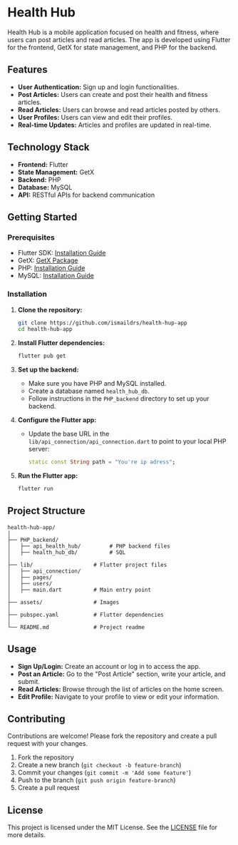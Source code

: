 # Health Hub

Health Hub is a mobile application focused on health and fitness, where users can post articles and read articles. The app is developed using Flutter for the frontend, GetX for state management, and PHP for the backend.

## Features

- **User Authentication:** Sign up and login functionalities.
- **Post Articles:** Users can create and post their health and fitness articles.
- **Read Articles:** Users can browse and read articles posted by others.
- **User Profiles:** Users can view and edit their profiles.
- **Real-time Updates:** Articles and profiles are updated in real-time.

## Technology Stack

- **Frontend:** Flutter
- **State Management:** GetX
- **Backend:** PHP
- **Database:** MySQL
- **API:** RESTful APIs for backend communication

## Getting Started

### Prerequisites

- Flutter SDK: [Installation Guide](https://flutter.dev/docs/get-started/install)
- GetX: [GetX Package](https://pub.dev/packages/get)
- PHP: [Installation Guide](https://www.php.net/manual/en/install.php)
- MySQL: [Installation Guide](https://dev.mysql.com/doc/mysql-installation-excerpt/5.7/en/)

### Installation

1. **Clone the repository:**
   ```sh
   git clone https://github.com/ismaildrs/health-hup-app
   cd health-hub-app
   ```

2. **Install Flutter dependencies:**
   ```sh
   flutter pub get
   ```

3. **Set up the backend:**
   - Make sure you have PHP and MySQL installed.
   - Create a database named `health_hub_db`.
   - Follow instructions in the `PHP_backend` directory to set up your backend.


5. **Configure the Flutter app:**
   - Update the base URL in the `lib/api_connection/api_connection.dart` to point to your local PHP server:
     ```dart
     static const String path = "You're ip adress";
     ```

6. **Run the Flutter app:**
   ```sh
   flutter run
   ```

## Project Structure

```plaintext
health-hub-app/
│
├── PHP_backend/               
│   ├── api_health_hub/         # PHP backend files
│   ├── health_hub_db/          # SQL 
│
├── lib/                   # Flutter project files
│   ├── api_connection/      
│   ├── pages/           
│   ├── users/             
│   ├── main.dart          # Main entry point
│
├── assets/                # Images
│
├── pubspec.yaml           # Flutter dependencies
│
└── README.md              # Project readme
```

## Usage

- **Sign Up/Login:** Create an account or log in to access the app.
- **Post an Article:** Go to the "Post Article" section, write your article, and submit.
- **Read Articles:** Browse through the list of articles on the home screen.
- **Edit Profile:** Navigate to your profile to view or edit your information.

## Contributing

Contributions are welcome! Please fork the repository and create a pull request with your changes.

1. Fork the repository
2. Create a new branch (`git checkout -b feature-branch`)
3. Commit your changes (`git commit -m 'Add some feature'`)
4. Push to the branch (`git push origin feature-branch`)
5. Create a pull request

## License

This project is licensed under the MIT License. See the [LICENSE](LICENSE) file for more details.
